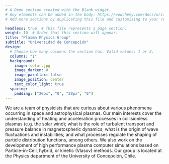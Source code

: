 ```yaml
---
# A Demo section created with the Blank widget.
# Any elements can be added in the body: https://wowchemy.com/docs/writing-markdown-latex/
# Add more sections by duplicating this file and customizing to your requirements.

headless: true  # This file represents a page section.
weight: 10  # Order that this section will appear.
title: "Plasma Physics Group"
subtitle: "Universidad de Concepción"
design:
  # Choose how many columns the section has. Valid values: 1 or 2.
  columns: "1"
  background:
    image: solar.jpg
    image_darken: 0
    image_parallax: false
    image_position: center
    text_color_light: true
  spacing:
    padding: ["20px", "0", "20px", "0"]
---
```


We are a team of physicists that are curious about various phenomena
occurring in space and astrophysical plasmas. Our main interests cover
the understanding of heating and acceleration processes in
collisionless plasmas (e.g. the solar wind); what is the role of
turbulent transport and pressure balance in magnetospheric dynamics;
what is the origin of wave fluctuations and instabilities; and what
processes regulate the shaping of particle distribution functions,
among others. We also work on the development of high performance
plasma computer simulations based on Particle-in-Cell, hybrid, or kinetic
(Vlasov) methods. Our group is located at the Physics department of
the University of Concepción, Chile.
